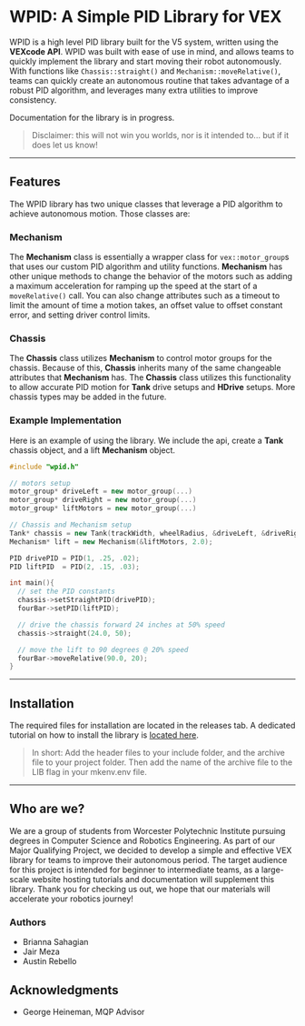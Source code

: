 # WPID: A Simple PID Library for VEX

WPID is a high level PID library built for the V5 system, written using the **VEXcode API**. WPID was built with ease of use in mind, and allows teams to quickly implement the library and start moving their robot autonomously. With functions like `Chassis::straight()` and `Mechanism::moveRelative()`, teams can quickly create an autonomous routine that takes advantage of a robust PID algorithm, and leverages many extra utilities to improve consistency.

Documentation for the library is in progress.

> Disclaimer: this will not win you worlds, nor is it intended to... but if it does let us know!
---

## Features

The WPID library has two unique classes that leverage a PID algorithm to achieve autonomous motion. Those classes are:

### Mechanism

The **Mechanism** class is essentially a wrapper class for `vex::motor_group`s that uses our custom PID algorithm and utility functions. **Mechanism** has other unique methods to change the behavior of the motors such as adding a maximum acceleration for ramping up the speed at the start of a `moveRelative()` call. You can also change attributes such as a timeout to limit the amount of time a motion takes, an offset value to offset constant error, and setting driver control limits.

### Chassis

The **Chassis** class utilizes **Mechanism** to control motor groups for the chassis. Because of this, **Chassis** inherits many of the same changeable attributes that **Mechanism** has. The **Chassis** class utilizes this functionality to allow accurate PID motion for **Tank** drive setups and **HDrive** setups. More chassis types may be added in the future.

### Example Implementation

Here is an example of using the library. We include the api, create a **Tank** chassis object, and a lift **Mechanism** object.

```c++
#include "wpid.h"

// motors setup
motor_group* driveLeft = new motor_group(...)
motor_group* driveRight = new motor_group(...)
motor_group* liftMotors = new motor_group(...)

// Chassis and Mechanism setup
Tank* chassis = new Tank(trackWidth, wheelRadius, &driveLeft, &driveRight);
Mechanism* lift = new Mechanism(&liftMotors, 2.0);

PID drivePID = PID(1, .25, .02);
PID liftPID  = PID(2, .15, .03);

int main(){
  // set the PID constants
  chassis->setStraightPID(drivePID);
  fourBar->setPID(liftPID);

  // drive the chassis forward 24 inches at 50% speed
  chassis->straight(24.0, 50);

  // move the lift to 90 degrees @ 20% speed
  fourBar->moveRelative(90.0, 20);
}
```

---

## Installation

The required files for installation are located in the releases tab. A dedicated tutorial on how to install the library is [located here](https://wpidlib.github.io/WPID-Library-Docs/tutorial/tutorials.html).

> In short: Add the header files to your include folder, and the archive file to your project folder.
Then add the name of the archive file to the LIB flag in your mkenv.env file.

---

## Who are we?

We are a group of students from Worcester Polytechnic Institute pursuing degrees in Computer Science and Robotics Engineering. As part of our Major Qualifying Project, we decided to develop a simple and effective VEX library for teams to improve their autonomous period. The target audience for this project is intended for beginner to intermediate teams, as a large-scale website hosting tutorials and documentation will supplement this library. Thank you for checking us out, we hope that our materials will accelerate your robotics journey!

### Authors

- Brianna Sahagian
- Jair Meza
- Austin Rebello

## Acknowledgments

- George Heineman, MQP Advisor

